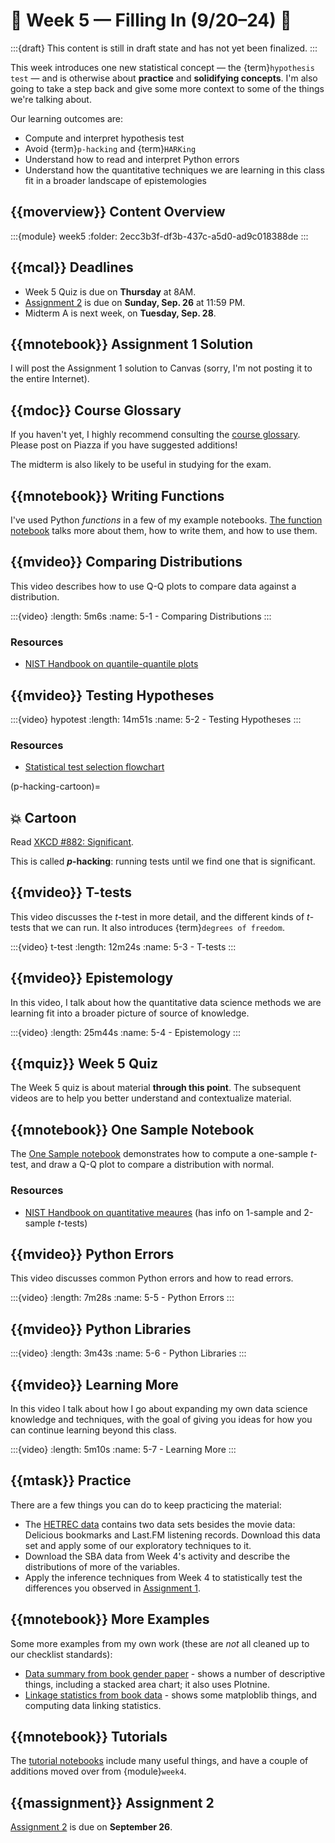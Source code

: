 # 🚧 Week 5 — Filling In (9/20–24) 🚧

:::{draft}
This content is still in draft state and has not yet been finalized.
:::

This week introduces one new statistical concept — the {term}`hypothesis test` — and is otherwise about **practice** and **solidifying concepts**.
I'm also going to take a step back and give some more context to some of the things we're talking about.

Our learning outcomes are:

- Compute and interpret hypothesis test
- Avoid {term}`p-hacking` and {term}`HARKing`
- Understand how to read and interpret Python errors
- Understand how the quantitative techniques we are learning in this class fit in a broader landscape of epistemologies

## {{moverview}} Content Overview

:::{module} week5
:folder: 2ecc3b3f-df3b-437c-a5d0-ad9c018388de
:::

## {{mcal}} Deadlines

- Week 5 Quiz is due on **Thursday** at 8AM.
- [Assignment 2](../assignments/A2/index.md) is due on **Sunday, Sep. 26** at 11:59 PM.
- Midterm A is next week, on **Tuesday, Sep. 28**.

## {{mnotebook}} Assignment 1 Solution

I will post the Assignment 1 solution to Canvas (sorry, I'm not posting it to the entire Internet).

## {{mdoc}} Course Glossary

If you haven't yet, I highly recommend consulting the [course glossary](../../resources/glossary.md).
Please post on Piazza if you have suggested additions!

The midterm is also likely to be useful in studying for the exam.

## {{mnotebook}} Writing Functions

I've used Python *functions* in a few of my example notebooks.
[The function notebook](../../resources/tutorials/Functions.ipynb) talks more about them, how to write them, and how to use them.

## {{mvideo}} Comparing Distributions

This video describes how to use Q-Q plots to compare data against a distribution.

:::{video}
:length: 5m6s
:name: 5-1 - Comparing Distributions
:::

### Resources

- [NIST Handbook on quantile-quantile plots](https://www.itl.nist.gov/div898/handbook/eda/section3/qqplot.htm)

## {{mvideo}} Testing Hypotheses

:::{video} hypotest
:length: 14m51s
:name: 5-2 - Testing Hypotheses
:::

### Resources

- [Statistical test selection flowchart](http://timdraws.net/files/StatisticalTestFinder.pdf)

(p-hacking-cartoon)=
## 💥 Cartoon

Read [XKCD #882: Significant](https://xkcd.com/882/).

This is called **_p_-hacking**: running tests until we find one that is significant.

## {{mvideo}} T-tests

This video discusses the *t*-test in more detail, and the different kinds of *t*-tests that we can run.
It also introduces {term}`degrees of freedom`.

:::{video} t-test
:length: 12m24s
:name: 5-3 - T-tests
:::

## {{mvideo}} Epistemology

In this video, I talk about how the quantitative data science methods we are learning fit into a broader picture of source of knowledge.

:::{video}
:length: 25m44s
:name: 5-4 - Epistemology
:::

## {{mquiz}} Week 5 Quiz

The Week 5 quiz is about material **through this point**.
The subsequent videos are to help you better understand and contextualize material.

## {{mnotebook}} One Sample Notebook

The [One Sample notebook](../../resources/tutorials/OneSample.ipynb) demonstrates how to compute a one-sample *t*-test, and draw a Q-Q plot to compare a distribution with normal.

### Resources

- [NIST Handbook on quantitative meaures](https://www.itl.nist.gov/div898/handbook/eda/section3/eda35.htm) (has info on 1-sample and 2-sample *t*-tests)

## {{mvideo}} Python Errors

This video discusses common Python errors and how to read errors.

:::{video}
:length: 7m28s
:name: 5-5 - Python Errors
:::

## {{mvideo}} Python Libraries

:::{video}
:length: 3m43s
:name: 5-6 - Python Libraries
:::

## {{mvideo}} Learning More

In this video I talk about how I go about expanding my own data science knowledge and techniques, with the goal
of giving you ideas for how you can continue learning beyond this class.

:::{video}
:length: 5m10s
:name: 5-7 - Learning More
:::

## {{mtask}} Practice

There are a few things you can do to keep practicing the material:

-   The [HETREC data](https://grouplens.org/datasets/hetrec-2011/) contains two data sets besides the movie data: Delicious bookmarks and Last.FM listening records.
    Download this data set and apply some of our exploratory techniques to it.
-   Download the SBA data from Week 4's activity and describe the distributions of more of the variables.
-   Apply the inference techniques from Week 4 to statistically test the differences you observed in [Assignment 1](../../assignments/A1/index.md).

## {{mnotebook}} More Examples

Some more examples from my own work (these are *not* all cleaned up to our checklist standards):

- [Data summary from book gender paper](https://nbviewer.jupyter.org/github/BoiseState/book-author-gender/blob/master/DataSummary.ipynb) - shows a number of descriptive things, including a stacked area chart; it also uses Plotnine.
- [Linkage statistics from book data](https://github.com/BoiseState/bookdata-tools/blob/master/LinkageStats.ipynb) - shows some matploblib things, and computing data linking statistics.

## {{mnotebook}} Tutorials

The [tutorial notebooks](tutorials) include many useful things, and have a couple of additions moved over from {module}`week4`.

## {{massignment}} Assignment 2

[Assignment 2](../assignments/A2/index.md) is due on **September 26**.
